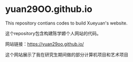 # yuan29OO.github.io
This repository contians codes to build Xueyuan's website.

这个repository包含构建陈学嫄个人网站的代码。


网站链接：https://yuan29oo.github.io/

这个网站展示了我在研究生期间做的部分计算机项目和艺术项目
